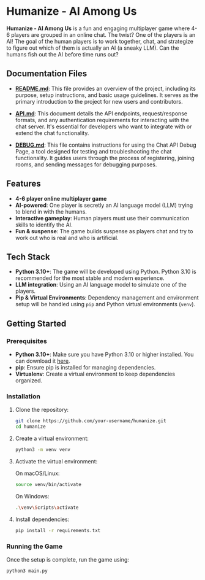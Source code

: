 # Humanize - AI Among Us

**Humanize - AI Among Us** is a fun and engaging multiplayer game where 4-6 players are grouped in an online chat. The twist? One of the players is an AI! The goal of the human players is to work together, chat, and strategize to figure out which of them is actually an AI (a sneaky LLM). Can the humans fish out the AI before time runs out?

## Documentation Files

- **[README.md](README.md)**: This file provides an overview of the project, including its purpose, setup instructions, and basic usage guidelines. It serves as the primary introduction to the project for new users and contributors.

- **[API.md](API.md)**: This document details the API endpoints, request/response formats, and any authentication requirements for interacting with the chat server. It's essential for developers who want to integrate with or extend the chat functionality.

- **[DEBUG.md](DEBUG.md)**: This file contains instructions for using the Chat API Debug Page, a tool designed for testing and troubleshooting the chat functionality. It guides users through the process of registering, joining rooms, and sending messages for debugging purposes.


## Features

- **4-6 player online multiplayer game**
- **AI-powered**: One player is secretly an AI language model (LLM) trying to blend in with the humans.
- **Interactive gameplay**: Human players must use their communication skills to identify the AI.
- **Fun & suspense**: The game builds suspense as players chat and try to work out who is real and who is artificial.

## Tech Stack

- **Python 3.10+**: The game will be developed using Python. Python 3.10 is recommended for the most stable and modern experience.
- **LLM integration**: Using an AI language model to simulate one of the players.
- **Pip & Virtual Environments**: Dependency management and environment setup will be handled using `pip` and Python virtual environments (`venv`).

## Getting Started

### Prerequisites

- **Python 3.10+**: Make sure you have Python 3.10 or higher installed. You can download it [here](https://www.python.org/downloads/).
- **pip**: Ensure pip is installed for managing dependencies.
- **Virtualenv**: Create a virtual environment to keep dependencies organized.

### Installation

1. Clone the repository:
    ```bash
    git clone https://github.com/your-username/humanize.git
    cd humanize
    ```

2. Create a virtual environment:
    ```bash
    python3 -m venv venv
    ```

3. Activate the virtual environment:

    On macOS/Linux:
    ```bash
    source venv/bin/activate
    ```

    On Windows:
    ```bash
    .\venv\Scripts\activate
    ```

4. Install dependencies:
    ```bash
    pip install -r requirements.txt
    ```

### Running the Game

Once the setup is complete, run the game using:

```bash
python3 main.py
```
